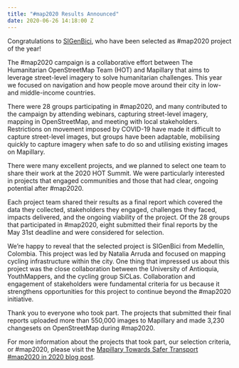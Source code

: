 ```yaml
---
title: "#map2020 Results Announced"
date: 2020-06-26 14:18:00 Z
---
```


Congratulations to [SIGenBici](https://siclas.org/sigenbici/), who have been selected as #map2020 project of the year! 

The #map2020 campaign is a collaborative effort between The Humanitarian OpenStreetMap Team (HOT) and Mapillary that aims to leverage street-level imagery to solve humanitarian challenges. This year we focused on navigation and how people move around their city in low- and middle-income countries. 

There were 28 groups participating in #map2020, and many contributed to the campaign by attending webinars, capturing street-level imagery, mapping in OpenStreetMap, and meeting with local stakeholders. Restrictions on movement imposed by COVID-19 have made it difficult to capture street-level images, but groups have been adaptable, mobilising quickly to capture imagery when safe to do so and utilising existing images on Mapillary.

There were many excellent projects, and we planned to select one team to share their work at the 2020 HOT Summit. We were particularly interested in projects that engaged communities and those that had clear, ongoing potential after #map2020.

Each project team shared their results as a final report which covered the data they collected, stakeholders they engaged, challenges they faced, impacts delivered, and the ongoing viability of the project. Of the 28 groups that  participated in #map2020, eight submitted their final reports by the May 31st deadline and were considered for selection.

We’re happy to reveal that the selected project is SIGenBici from Medellín, Colombia. This project was led by Natalia Arruda and focused on mapping cycling infrastructure within the city. One thing that impressed us about this project was the close collaboration between the University of Antioquia, YouthMappers, and the cycling group SiCLas. Collaboration and engagement of stakeholders were fundamental criteria for us because it strengthens opportunities for this project to continue beyond the #map2020 initiative.

Thank you to everyone who took part. The projects that submitted their final reports uploaded more than 550,000 images to Mapillary and made 3,230 changesets on OpenStreetMap during #map2020.

For more information about the projects that took part, our selection criteria, or #map2020, please visit the [Mapillary Towards Safer Transport #map2020 in 2020 blog post](https://blog.mapillary.com/update/2020/06/16/map2020-results.html).
